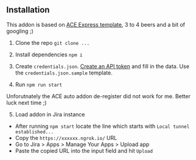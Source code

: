## Installation

This addon is based on [ACE Express template](https://bitbucket.org/atlassian/atlassian-connect-express-template/src/master/views/), 3 to 4 beers and a bit of googling ;)
1. Clone the repo
`git clone ...`

2. Install dependencies
`npm i`

3. Create `credentials.json`. 
[Create an API token](https://support.atlassian.com/atlassian-account/docs/manage-api-tokens-for-your-atlassian-account/) and fill in the data. Use the `credentials.json.sample` template.

4. Run
`npm run start`

Unforutnately the ACE auto addon de-register did not work for me. 
Better luck next time ;)

5. Load addon in Jira instance
  - After running `npm start` locate the line which starts with `Local tunnel established...`
  - Copy the `https://xxxxxx.ngrok.io/` URL
  - Go to Jira > Apps > Manage Your Apps > Upload app
  - Paste the copied URL into the input field and hit `Upload`
  
